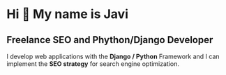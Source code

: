 
<h1>Hi 👋 My name is Javi</h1>
<h2>Freelance SEO and Phython/Django Developer</h2>
<p>I develop web applications with the <strong>Django / Python</strong> Framework and I can implement the <strong>SEO strategy</strong> for search engine optimization.</p>
